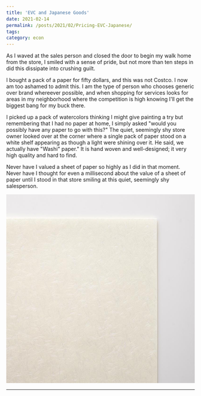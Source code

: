 ```yaml
---
title: 'EVC and Japanese Goods'
date: 2021-02-14
permalink: /posts/2021/02/Pricing-EVC-Japanese/
tags:
category: econ
---
```


As I waved at the sales person and closed the door to begin my walk home from the store, I smiled with a sense of pride, but not more than ten steps in did this dissipate into crushing guilt.

I bought a pack of a paper for fifty dollars, and this was not Costco. I now am too ashamed to admit this. I am the type of person who chooses generic over brand whereever possible, and when shopping for services looks for areas in my neighborhood where the competition is high knowing I'll get the biggest bang for my buck there. 

I picked up a pack of watercolors thinking I might give painting a try but remembering that I had no paper at home, I simply asked "would you possibly have any paper to go with this?" The quiet, seemingly shy store owner looked over at the corner where a single pack of paper stood on a white shelf appearing as though a light were shining over it. He said, we actually have "Washi" paper." It is hand woven and well-designed; it very high quality and hard to find. 

Never have I valued a sheet of paper so highly as I did in that moment. Never have I thought for even a millisecond about the value of a sheet of paper until I stood in that store smiling at this quiet, seemingly shy salesperson.

![](/images/washi-paper.jpg)

------
